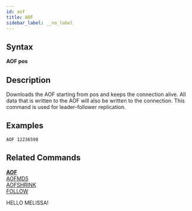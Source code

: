 ```yaml
---
id: aof
title: AOF
sidebar_label: __no_label
---
```


## Syntax

**AOF pos**

## Description

Downloads the AOF starting from pos and keeps the connection alive.  All data that is written to the AOF will also be written to the connection. This command is used for leader-follower replication.

## Examples

```tile38-cli
AOF 12236598
```

## Related Commands

**[AOF](../commands/aof.md)**<br>
[AOFMD5](../commands/aofmd5.md)<br>
[AOFSHRINK](../commands/aofshrink.md)<br>
[FOLLOW](../commands/follow.md)<br>

HELLO MELISSA!
